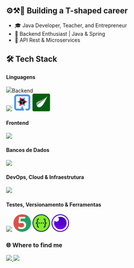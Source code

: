 ## ⚙️⚒️🔭 Building a T-shaped career
- 🎓 Java Developer, Teacher, and Entrepreneur  
- 🍵 Backend Enthusiast | Java & Spring  
- 🏹 API Rest & Microservices  

## 🛠️ Tech Stack
#### Linguagens
<div align="left">
  <img src="https://skillicons.dev/icons?i=java,python />
</div>

#### Backend
<div align="left" size="15">
  <img src="https://skillicons.dev/icons?i=spring,hibernate,maven,kafka" />
  <img src="https://raw.githubusercontent.com/devicons/devicon/master/icons/quarkus/quarkus-original.svg" alt="Quarkus" height="48" />
  <img src="https://raw.githubusercontent.com/devicons/devicon/master/icons/thymeleaf/thymeleaf-original.svg" alt="Thymeleaf" height="48" />
</div>


#### Frontend
<div align="left">
  <img src="https://skillicons.dev/icons?i=angular,html,css" />
</div>

#### Bancos de Dados
<div align="left">
  <img src="https://skillicons.dev/icons?i=mysql,postgresql" />
</div>

#### DevOps, Cloud & Infraestrutura
<div align="left">
  <img src="https://skillicons.dev/icons?i=docker,kubernetes,aws,ubuntu" />
</div>

#### Testes, Versionamento & Ferramentas
<div align="left">
  <img src="https://skillicons.dev/icons?i=postman,git,github,idea" />
  <img src="https://raw.githubusercontent.com/devicons/devicon/master/icons/junit/junit-original.svg" alt="JUnit" height="48" />
  <img src="https://raw.githubusercontent.com/devicons/devicon/master/icons/swagger/swagger-original.svg" alt="Swagger" height="48" />
  <img src="https://raw.githubusercontent.com/devicons/devicon/master/icons/insomnia/insomnia-original.svg" alt="Insomnia" height="48" />
</div>

### 🌐 Where to find me
<div align="left">
  <a href="https://discord.com/channels/@me/1031649002757824533" target="_blank">
    <img src="https://skillicons.dev/icons?i=discord" height="48"/>
  </a>
  <a href="https://www.linkedin.com/in/vpelizzari/" target="_blank">
    <img src="https://skillicons.dev/icons?i=linkedin" height="48"/>
  </a>
</div>
